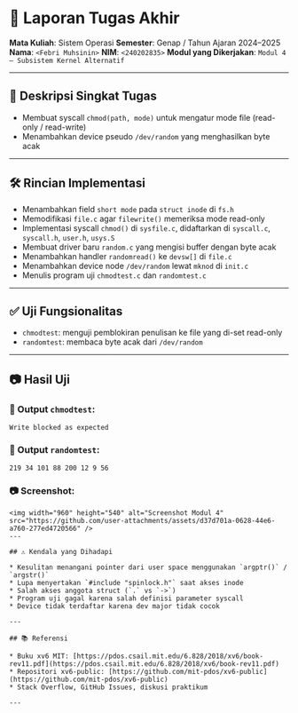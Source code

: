 # 📝 Laporan Tugas Akhir

**Mata Kuliah**: Sistem Operasi
**Semester**: Genap / Tahun Ajaran 2024–2025
**Nama**: `<Febri Muhsinin>`
**NIM**: `<240202835>`
**Modul yang Dikerjakan**:
`Modul 4 – Subsistem Kernel Alternatif`

---

## 📌 Deskripsi Singkat Tugas

* Membuat syscall `chmod(path, mode)` untuk mengatur mode file (read-only / read-write)
* Menambahkan device pseudo `/dev/random` yang menghasilkan byte acak

---

## 🛠️ Rincian Implementasi

* Menambahkan field `short mode` pada `struct inode` di `fs.h`
* Memodifikasi `file.c` agar `filewrite()` memeriksa mode read-only
* Implementasi syscall `chmod()` di `sysfile.c`, didaftarkan di `syscall.c`, `syscall.h`, `user.h`, `usys.S`
* Membuat driver baru `random.c` yang mengisi buffer dengan byte acak
* Menambahkan handler `randomread()` ke `devsw[]` di `file.c`
* Menambahkan device node `/dev/random` lewat `mknod` di `init.c`
* Menulis program uji `chmodtest.c` dan `randomtest.c`

---

## ✅ Uji Fungsionalitas

* `chmodtest`: menguji pemblokiran penulisan ke file yang di-set read-only
* `randomtest`: membaca byte acak dari `/dev/random`

---

## 📷 Hasil Uji

### 📍 Output `chmodtest`:

```
Write blocked as expected
```

### 📍 Output `randomtest`:

```
219 34 101 88 200 12 9 56
```

### 📷 Screenshot:

```
<img width="960" height="540" alt="Screenshot Modul 4" src="https://github.com/user-attachments/assets/d37d701a-0628-44e6-a760-277ed4720566" />
---

## ⚠️ Kendala yang Dihadapi

* Kesulitan menangani pointer dari user space menggunakan `argptr()` / `argstr()`
* Lupa menyertakan `#include "spinlock.h"` saat akses inode
* Salah akses anggota struct (`.` vs `->`)
* Program uji gagal karena salah definisi parameter syscall
* Device tidak terdaftar karena dev major tidak cocok

---

## 📚 Referensi

* Buku xv6 MIT: [https://pdos.csail.mit.edu/6.828/2018/xv6/book-rev11.pdf](https://pdos.csail.mit.edu/6.828/2018/xv6/book-rev11.pdf)
* Repositori xv6-public: [https://github.com/mit-pdos/xv6-public](https://github.com/mit-pdos/xv6-public)
* Stack Overflow, GitHub Issues, diskusi praktikum

---
